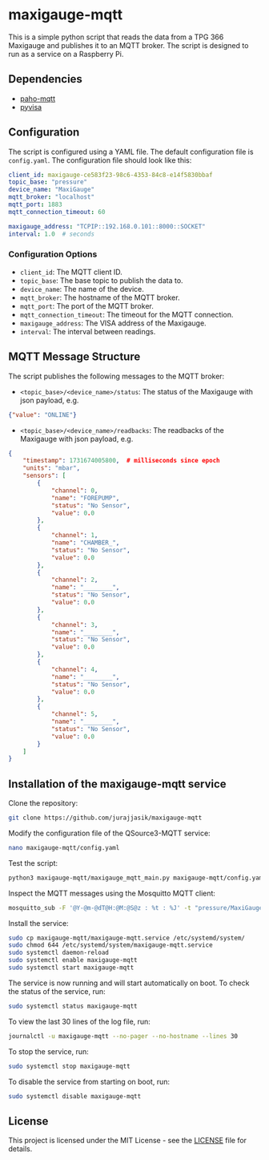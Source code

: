 # maxigauge-mqtt

This is a simple python script that reads the data from a TPG 366 Maxigauge and publishes it to an MQTT broker. The script is designed to run as a service on a Raspberry Pi.

## Dependencies

- [paho-mqtt](https://pypi.org/project/paho-mqtt/)
- [pyvisa](https://pyvisa.readthedocs.io/en/latest/)

## Configuration

The script is configured using a YAML file. The default configuration file is `config.yaml`. The configuration file should look like this:

```yaml
client_id: maxigauge-ce583f23-98c6-4353-84c8-e14f5830bbaf
topic_base: "pressure"
device_name: "MaxiGauge"
mqtt_broker: "localhost"
mqtt_port: 1883
mqtt_connection_timeout: 60

maxigauge_address: "TCPIP::192.168.0.101::8000::SOCKET"
interval: 1.0  # seconds
```

### Configuration Options

- `client_id`: The MQTT client ID.
- `topic_base`: The base topic to publish the data to.
- `device_name`: The name of the device.
- `mqtt_broker`: The hostname of the MQTT broker.
- `mqtt_port`: The port of the MQTT broker.
- `mqtt_connection_timeout`: The timeout for the MQTT connection.
- `maxigauge_address`: The VISA address of the Maxigauge.
- `interval`: The interval between readings.

## MQTT Message Structure

The script publishes the following messages to the MQTT broker:

- `<topic_base>/<device_name>/status`: The status of the Maxigauge with json payload, e.g. 
```json
{"value": "ONLINE"}
```

- `<topic_base>/<device_name>/readbacks`: The readbacks of the Maxigauge with json payload, e.g. 
```json
{
    "timestamp": 1731674005800,  # milliseconds since epoch
    "units": "mbar",
    "sensors": [
        {
            "channel": 0,
            "name": "FOREPUMP",
            "status": "No Sensor",
            "value": 0.0
        },
        {
            "channel": 1,
            "name": "CHAMBER_",
            "status": "No Sensor",
            "value": 0.0
        },
        {
            "channel": 2,
            "name": "________",
            "status": "No Sensor",
            "value": 0.0
        },
        {
            "channel": 3,
            "name": "________",
            "status": "No Sensor",
            "value": 0.0
        },
        {
            "channel": 4,
            "name": "________",
            "status": "No Sensor",
            "value": 0.0
        },
        {
            "channel": 5,
            "name": "________",
            "status": "No Sensor",
            "value": 0.0
        }
    ]
}
```

## Installation of the maxigauge-mqtt service

Clone the repository:

```bash
git clone https://github.com/jurajjasik/maxigauge-mqtt
```

Modify the configuration file of the QSource3-MQTT service:

```bash
nano maxigauge-mqtt/config.yaml
```

Test the script:

```bash
python3 maxigauge-mqtt/maxigauge_mqtt_main.py maxigauge-mqtt/config.yaml
```

Inspect the MQTT messages using the Mosquitto MQTT client:

```bash
mosquitto_sub -F '@Y-@m-@dT@H:@M:@S@z : %t : %J' -t "pressure/MaxiGauge/#" -v -h localhost -p 1883
```

Install the service:

```bash
sudo cp maxigauge-mqtt/maxigauge-mqtt.service /etc/systemd/system/
sudo chmod 644 /etc/systemd/system/maxigauge-mqtt.service
sudo systemctl daemon-reload
sudo systemctl enable maxigauge-mqtt
sudo systemctl start maxigauge-mqtt
```

The service is now running and will start automatically on boot. To check the status of the service, run:

```bash
sudo systemctl status maxigauge-mqtt
```

To view the last 30 lines of the log file, run:

```bash
journalctl -u maxigauge-mqtt --no-pager --no-hostname --lines 30
```

To stop the service, run:

```bash
sudo systemctl stop maxigauge-mqtt
```

To disable the service from starting on boot, run:

```bash
sudo systemctl disable maxigauge-mqtt
```

## License

This project is licensed under the MIT License - see the [LICENSE](LICENSE) file for details.
